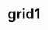 # grid1


<html>
<head>
  	
</head>
<body>
  	<div class="parent">
<div class="div1"> </div>
<div class="div2"> </div>
<div class="div3"> </div>
<div class="div4"> </div>
<div class="div5"> </div>
<div class="div6"> </div>
<div class="div7"> </div>
<div class="div8"> </div>
<div class="div9"> </div>
</div>

  <script type="text/javascript">
    	
  </script>

  <style type="text/css">
    	.parent {
		display: grid;
		grid-template-columns: repeat(3, 1fr);
		grid-template-rows: repeat(3, 1fr);
		grid-column-gap: 0px;
		grid-row-gap: 0px;
		}
		
		.div1 { grid-area: 1 / 1 / 2 / 2; }
		.div2 { grid-area: 1 / 2 / 2 / 3; }
		.div3 { grid-area: 1 / 3 / 2 / 4; }
		.div4 { grid-area: 2 / 1 / 3 / 2; }
		.div5 { grid-area: 2 / 2 / 3 / 3; }
		.div6 { grid-area: 2 / 3 / 3 / 4; }
		.div7 { grid-area: 3 / 1 / 4 / 2; }
		.div8 { grid-area: 3 / 2 / 4 / 3; }
		.div9 { grid-area: 3 / 3 / 4 / 4; }
  </style>
</body>
</html>
